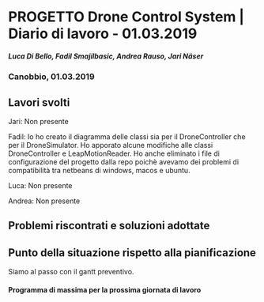# PROGETTO Drone Control System | Diario di lavoro - 01.03.2019
##### Luca Di Bello, Fadil Smajilbasic, Andrea Rauso, Jari Näser
### Canobbio, 01.03.2019

## Lavori svolti

Jari:
Non presente

Fadil:
Io ho creato il diagramma delle classi sia per il DroneController che per il DroneSimulator. Ho apporato alcune modifiche alle classi DroneController e LeapMotionReader. Ho anche eliminato i file di configurazione del progetto dalla repo poichè avevamo dei problemi di compatibilità tra netbeans di windows, macos e ubuntu.

Luca:
Non presente

Andrea:
Non presente


##  Problemi riscontrati e soluzioni adottate


##  Punto della situazione rispetto alla pianificazione
Siamo al passo con il gantt preventivo.

#### Programma di massima per la prossima giornata di lavoro
